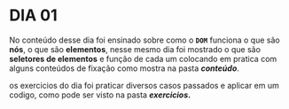 # DIA 01

No conteúdo desse dia foi ensinado sobre como o **`DOM`** funciona o que são **nós**, o que são **elementos**, nesse mesmo dia foi mostrado o que são **seletores de elementos** e função de cada um colocando em pratica com alguns conteúdos de fixação como mostra na pasta **_conteúdo_**.

os exercicios do dia foi praticar diversos casos passados e aplicar em um codigo, como pode ser visto na pasta **_exercicios_.**